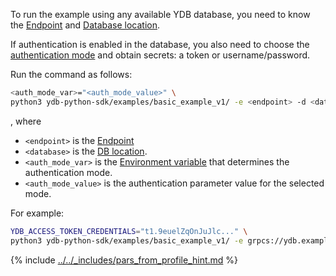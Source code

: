 To run the example using any available YDB database, you need to know the [Endpoint](../../../../../concepts/connect.md#endpoint) and [Database location](../../../../../concepts/connect.md#database).

If authentication is enabled in the database, you also need to choose the [authentication mode](../../../../../concepts/connect.md#auth-modes) and obtain secrets: a token or username/password.

Run the command as follows:

```bash
<auth_mode_var>="<auth_mode_value>" \
python3 ydb-python-sdk/examples/basic_example_v1/ -e <endpoint> -d <database>
```

, where

- `<endpoint>` is the [Endpoint](../../../../../concepts/connect.md#endpoint)
- `<database>` is the [DB location](../../../../../concepts/connect.md#database).
- `<auth_mode_var>` is the [Environment variable](../../../auth.md#env) that determines the authentication mode.
- `<auth_mode_value>` is the authentication parameter value for the selected mode.

For example:

```bash
YDB_ACCESS_TOKEN_CREDENTIALS="t1.9euelZqOnJuJlc..." \
python3 ydb-python-sdk/examples/basic_example_v1/ -e grpcs://ydb.example.com:2135 -d /path/db )
```

{% include [../../_includes/pars_from_profile_hint.md](../../_includes/pars_from_profile_hint.md) %}

